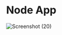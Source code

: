 # Node App
![Screenshot (20)](https://github.com/nitinoytie/expressapp/assets/121606436/9b7ee635-db36-445a-9d8d-4a97722f3627)
